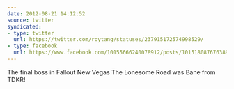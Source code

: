 ```yaml
---
date: 2012-08-21 14:12:52
source: twitter
syndicated:
- type: twitter
  url: https://twitter.com/roytang/statuses/237915172574998529/
- type: facebook
  url: https://www.facebook.com/10155666240078912/posts/10151808767638912
---
```


The final boss in Fallout New Vegas The Lonesome Road was Bane from TDKR!